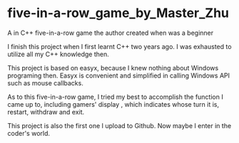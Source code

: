 # five-in-a-row_game_by_Master_Zhu
A in C++ five-in-a-row game  the author created when was a beginner  


I finish this project when I first learnt C++ two years ago. I was exhausted to utilize all my C++ knowledge then.  


This project is based on easyx, because I knew nothing about Windows programing then. Easyx is convenient and simplified in calling Windows API such as mouse callbacks.  


As to this five-in-a-row game, I tried my best to accomplish the function I came up to, including gamers' display , which indicates whose turn it is, restart, withdraw and exit.  


This project is also the first one I upload to Github. Now maybe I enter in the coder's world.  
